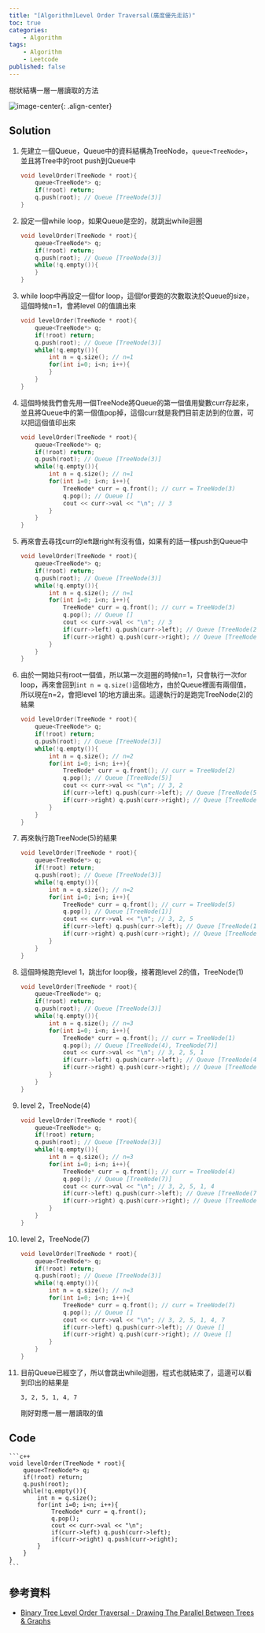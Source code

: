 ```yaml
---
title: "[Algorithm]Level Order Traversal(廣度優先走訪)"
toc: true
categories: 
    - Algorithm
tags: 
    - Algorithm
    - Leetcode
published: false
---
```


樹狀結構一層一層讀取的方法

![image-center]({{site.url}}{{site.baseurl}}/assets/images/Algorithm/Level-Order-Traversal.png){: .align-center}

## Solution
1. 先建立一個Queue，Queue中的資料結構為TreeNode，`queue<TreeNode>`，並且將Tree中的root push到Queue中<br>
    ```c++
    void levelOrder(TreeNode * root){
        queue<TreeNode*> q;
        if(!root) return;
        q.push(root); // Queue [TreeNode(3)]
    }
    ```
2. 設定一個while loop，如果Queue是空的，就跳出while迴圈
    ```c++
    void levelOrder(TreeNode * root){
        queue<TreeNode*> q;
        if(!root) return;
        q.push(root); // Queue [TreeNode(3)]
        while(!q.empty()){
        }
    }
    ```
3. while loop中再設定一個for loop，這個for要跑的次數取決於Queue的size，這個時候n=1，會將level 0的值讀出來
    ```c++
    void levelOrder(TreeNode * root){
        queue<TreeNode*> q;
        if(!root) return;
        q.push(root); // Queue [TreeNode(3)]
        while(!q.empty()){
            int n = q.size(); // n=1
            for(int i=0; i<n; i++){
            }
        }
    }
    ```
4. 這個時候我們會先用一個TreeNode將Queue的第一個值用變數curr存起來，並且將Queue中的第一個值pop掉，這個curr就是我們目前走訪到的位置，可以把這個值印出來
    ```c++
    void levelOrder(TreeNode * root){
        queue<TreeNode*> q;
        if(!root) return;
        q.push(root); // Queue [TreeNode(3)]
        while(!q.empty()){
            int n = q.size(); // n=1
            for(int i=0; i<n; i++){
                TreeNode* curr = q.front(); // curr = TreeNode(3)
                q.pop(); // Queue []
                cout << curr->val << "\n"; // 3
            }
        }
    }
    ```
5. 再來會去尋找curr的left跟right有沒有值，如果有的話一樣push到Queue中
    ```c++
    void levelOrder(TreeNode * root){
        queue<TreeNode*> q;
        if(!root) return;
        q.push(root); // Queue [TreeNode(3)]
        while(!q.empty()){
            int n = q.size(); // n=1
            for(int i=0; i<n; i++){
                TreeNode* curr = q.front(); // curr = TreeNode(3)
                q.pop(); // Queue []
                cout << curr->val << "\n"; // 3 
                if(curr->left) q.push(curr->left); // Queue [TreeNode(2)]
                if(curr->right) q.push(curr->right); // Queue [TreeNode(2), TreeNode(5)]
            }
        }
    }
    ```
6. 由於一開始只有root一個值，所以第一次迴圈的時候n=1，只會執行一次for loop，再來會回到`int n = q.size()`這個地方，由於Queue裡面有兩個值，所以現在n=2，會把level 1的地方讀出來。這邊執行的是跑完TreeNode(2)的結果
    ```c++
    void levelOrder(TreeNode * root){
        queue<TreeNode*> q;
        if(!root) return;
        q.push(root); // Queue [TreeNode(3)]
        while(!q.empty()){
            int n = q.size(); // n=2
            for(int i=0; i<n; i++){
                TreeNode* curr = q.front(); // curr = TreeNode(2)
                q.pop(); // Queue [TreeNode(5)]
                cout << curr->val << "\n"; // 3, 2
                if(curr->left) q.push(curr->left); // Queue [TreeNode(5), TreeNode(1)]
                if(curr->right) q.push(curr->right); // Queue [TreeNode(5), TreeNode(1)]
            }
        }
    }
    ```
7. 再來執行跑TreeNode(5)的結果
    ```c++
    void levelOrder(TreeNode * root){
        queue<TreeNode*> q;
        if(!root) return;
        q.push(root); // Queue [TreeNode(3)]
        while(!q.empty()){
            int n = q.size(); // n=2
            for(int i=0; i<n; i++){
                TreeNode* curr = q.front(); // curr = TreeNode(5)
                q.pop(); // Queue [TreeNode(1)]
                cout << curr->val << "\n"; // 3, 2, 5
                if(curr->left) q.push(curr->left); // Queue [TreeNode(1), TreeNode(4)]
                if(curr->right) q.push(curr->right); // Queue [TreeNode(1), TreeNode(4), TreeNode(7)]
            }
        }
    }
    ```
8. 這個時候跑完level 1，跳出for loop後，接著跑level 2的值，TreeNode(1)
    ```c++
    void levelOrder(TreeNode * root){
        queue<TreeNode*> q;
        if(!root) return;
        q.push(root); // Queue [TreeNode(3)]
        while(!q.empty()){
            int n = q.size(); // n=3
            for(int i=0; i<n; i++){
                TreeNode* curr = q.front(); // curr = TreeNode(1)
                q.pop(); // Queue [TreeNode(4), TreeNode(7)]
                cout << curr->val << "\n"; // 3, 2, 5, 1
                if(curr->left) q.push(curr->left); // Queue [TreeNode(4), TreeNode(7)]
                if(curr->right) q.push(curr->right); // Queue [TreeNode(4), TreeNode(7)]
            }
        }
    }
    ```
9. level 2，TreeNode(4)
    ```c++
    void levelOrder(TreeNode * root){
        queue<TreeNode*> q;
        if(!root) return;
        q.push(root); // Queue [TreeNode(3)]
        while(!q.empty()){
            int n = q.size(); // n=3
            for(int i=0; i<n; i++){
                TreeNode* curr = q.front(); // curr = TreeNode(4)
                q.pop(); // Queue [TreeNode(7)]
                cout << curr->val << "\n"; // 3, 2, 5, 1, 4
                if(curr->left) q.push(curr->left); // Queue [TreeNode(7)]
                if(curr->right) q.push(curr->right); // Queue [TreeNode(7)]
            }
        }
    }
    ```
10. level 2，TreeNode(7)
    ```c++
    void levelOrder(TreeNode * root){
        queue<TreeNode*> q;
        if(!root) return;
        q.push(root); // Queue [TreeNode(3)]
        while(!q.empty()){
            int n = q.size(); // n=3
            for(int i=0; i<n; i++){
                TreeNode* curr = q.front(); // curr = TreeNode(7)
                q.pop(); // Queue []
                cout << curr->val << "\n"; // 3, 2, 5, 1, 4, 7
                if(curr->left) q.push(curr->left); // Queue []
                if(curr->right) q.push(curr->right); // Queue []
            }
        }
    }
    ```
11. 目前Queue已經空了，所以會跳出while迴圈，程式也就結束了，這邊可以看到印出的結果是
    ```
    3, 2, 5, 1, 4, 7
    ```
    剛好對應一層一層讀取的值

## Code
    ```c++
    void levelOrder(TreeNode * root){
        queue<TreeNode*> q;
        if(!root) return;
        q.push(root); 
        while(!q.empty()){
            int n = q.size();
            for(int i=0; i<n; i++){
                TreeNode* curr = q.front();
                q.pop();
                cout << curr->val << "\n";
                if(curr->left) q.push(curr->left);
                if(curr->right) q.push(curr->right);
            }
        }
    }
    ```

## 參考資料
* [Binary Tree Level Order Traversal - Drawing The Parallel Between Trees & Graphs](https://www.youtube.com/watch?v=gcR28Hc2TNQ&ab_channel=BackToBackSWE)